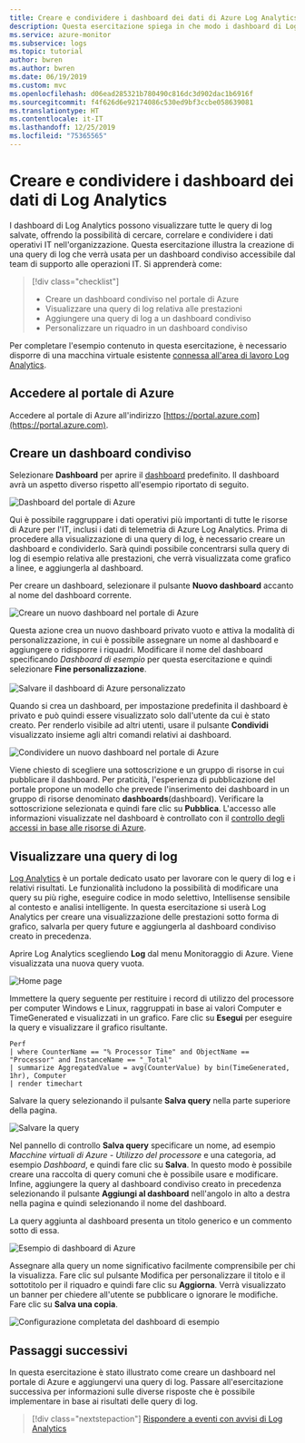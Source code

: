 ```yaml
---
title: Creare e condividere i dashboard dei dati di Azure Log Analytics | Microsoft Docs
description: Questa esercitazione spiega in che modo i dashboard di Log Analytics visualizzano tutte le query di log salvate, offrendo un punto di vista unico su tutto l'ambiente.
ms.service: azure-monitor
ms.subservice: logs
ms.topic: tutorial
author: bwren
ms.author: bwren
ms.date: 06/19/2019
ms.custom: mvc
ms.openlocfilehash: d06ead285321b780490c816dc3d902dac1b6916f
ms.sourcegitcommit: f4f626d6e92174086c530ed9bf3ccbe058639081
ms.translationtype: HT
ms.contentlocale: it-IT
ms.lasthandoff: 12/25/2019
ms.locfileid: "75365565"
---
```

# <a name="create-and-share-dashboards-of-log-analytics-data"></a>Creare e condividere i dashboard dei dati di Log Analytics

I dashboard di Log Analytics possono visualizzare tutte le query di log salvate, offrendo la possibilità di cercare, correlare e condividere i dati operativi IT nell'organizzazione.  Questa esercitazione illustra la creazione di una query di log che verrà usata per un dashboard condiviso accessibile dal team di supporto alle operazioni IT.  Si apprenderà come:

> [!div class="checklist"]
> * Creare un dashboard condiviso nel portale di Azure
> * Visualizzare una query di log relativa alle prestazioni 
> * Aggiungere una query di log a un dashboard condiviso 
> * Personalizzare un riquadro in un dashboard condiviso

Per completare l'esempio contenuto in questa esercitazione, è necessario disporre di una macchina virtuale esistente [connessa all'area di lavoro Log Analytics](quick-collect-azurevm.md).  
 
## <a name="sign-in-to-azure-portal"></a>Accedere al portale di Azure
Accedere al portale di Azure all'indirizzo [https://portal.azure.com](https://portal.azure.com). 

## <a name="create-a-shared-dashboard"></a>Creare un dashboard condiviso
Selezionare **Dashboard** per aprire il [dashboard](../../azure-portal/azure-portal-dashboards.md) predefinito. Il dashboard avrà un aspetto diverso rispetto all'esempio riportato di seguito.

![Dashboard del portale di Azure](media/tutorial-logs-dashboards/log-analytics-portal-dashboard.png)

Qui è possibile raggruppare i dati operativi più importanti di tutte le risorse di Azure per l'IT, inclusi i dati di telemetria di Azure Log Analytics.  Prima di procedere alla visualizzazione di una query di log, è necessario creare un dashboard e condividerlo.  Sarà quindi possibile concentrarsi sulla query di log di esempio relativa alle prestazioni, che verrà visualizzata come grafico a linee, e aggiungerla al dashboard.  

Per creare un dashboard, selezionare il pulsante **Nuovo dashboard** accanto al nome del dashboard corrente.

![Creare un nuovo dashboard nel portale di Azure](media/tutorial-logs-dashboards/log-analytics-create-dashboard-01.png)

Questa azione crea un nuovo dashboard privato vuoto e attiva la modalità di personalizzazione, in cui è possibile assegnare un nome al dashboard e aggiungere o ridisporre i riquadri. Modificare il nome del dashboard specificando *Dashboard di esempio* per questa esercitazione e quindi selezionare **Fine personalizzazione**.<br><br> ![Salvare il dashboard di Azure personalizzato](media/tutorial-logs-dashboards/log-analytics-create-dashboard-02.png)

Quando si crea un dashboard, per impostazione predefinita il dashboard è privato e può quindi essere visualizzato solo dall'utente da cui è stato creato. Per renderlo visibile ad altri utenti, usare il pulsante **Condividi** visualizzato insieme agli altri comandi relativi ai dashboard.

![Condividere un nuovo dashboard nel portale di Azure](media/tutorial-logs-dashboards/log-analytics-share-dashboard.png) 

Viene chiesto di scegliere una sottoscrizione e un gruppo di risorse in cui pubblicare il dashboard. Per praticità, l'esperienza di pubblicazione del portale propone un modello che prevede l'inserimento dei dashboard in un gruppo di risorse denominato **dashboards**(dashboard).  Verificare la sottoscrizione selezionata e quindi fare clic su **Pubblica**.  L'accesso alle informazioni visualizzate nel dashboard è controllato con il [controllo degli accessi in base alle risorse di Azure](../../role-based-access-control/role-assignments-portal.md).   

## <a name="visualize-a-log-query"></a>Visualizzare una query di log
[Log Analytics](../log-query/get-started-portal.md) è un portale dedicato usato per lavorare con le query di log e i relativi risultati. Le funzionalità includono la possibilità di modificare una query su più righe, eseguire codice in modo selettivo, Intellisense sensibile al contesto e analisi intelligente. In questa esercitazione si userà Log Analytics per creare una visualizzazione delle prestazioni sotto forma di grafico, salvarla per query future e aggiungerla al dashboard condiviso creato in precedenza.

Aprire Log Analytics scegliendo **Log** dal menu Monitoraggio di Azure. Viene visualizzata una nuova query vuota.

![Home page](media/tutorial-logs-dashboards/homepage.png)

Immettere la query seguente per restituire i record di utilizzo del processore per computer Windows e Linux, raggruppati in base ai valori Computer e TimeGenerated e visualizzati in un grafico. Fare clic su **Esegui** per eseguire la query e visualizzare il grafico risultante.

```Kusto
Perf 
| where CounterName == "% Processor Time" and ObjectName == "Processor" and InstanceName == "_Total" 
| summarize AggregatedValue = avg(CounterValue) by bin(TimeGenerated, 1hr), Computer 
| render timechart
```

Salvare la query selezionando il pulsante **Salva query** nella parte superiore della pagina.

![Salvare la query](media/tutorial-logs-dashboards/save-query.png)

Nel pannello di controllo **Salva query** specificare un nome, ad esempio *Macchine virtuali di Azure - Utilizzo del processore* e una categoria, ad esempio *Dashboard*, e quindi fare clic su **Salva**.  In questo modo è possibile creare una raccolta di query comuni che è possibile usare e modificare.  Infine, aggiungere la query al dashboard condiviso creato in precedenza selezionando il pulsante **Aggiungi al dashboard** nell'angolo in alto a destra nella pagina e quindi selezionando il nome del dashboard.

La query aggiunta al dashboard presenta un titolo generico e un commento sotto di essa.

![Esempio di dashboard di Azure](media/tutorial-logs-dashboards/log-analytics-modify-dashboard-01.png)

 Assegnare alla query un nome significativo facilmente comprensibile per chi la visualizza.  Fare clic sul pulsante Modifica per personalizzare il titolo e il sottotitolo per il riquadro e quindi fare clic su **Aggiorna**.  Verrà visualizzato un banner per chiedere all'utente se pubblicare o ignorare le modifiche.  Fare clic su **Salva una copia**.  

![Configurazione completata del dashboard di esempio](media/tutorial-logs-dashboards/log-analytics-modify-dashboard-02.png)

## <a name="next-steps"></a>Passaggi successivi
In questa esercitazione è stato illustrato come creare un dashboard nel portale di Azure e aggiungervi una query di log.  Passare all'esercitazione successiva per informazioni sulle diverse risposte che è possibile implementare in base ai risultati delle query di log.  

> [!div class="nextstepaction"]
> [Rispondere a eventi con avvisi di Log Analytics](tutorial-response.md)
